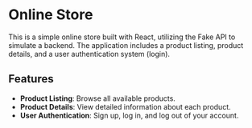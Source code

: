 # Online Store

This is a simple online store built with React, utilizing the Fake API to simulate a backend. The application includes a product listing, product details, and a user authentication system (login).

## Features

- **Product Listing**: Browse all available products.
- **Product Details**: View detailed information about each product.
- **User Authentication**: Sign up, log in, and log out of your account.

